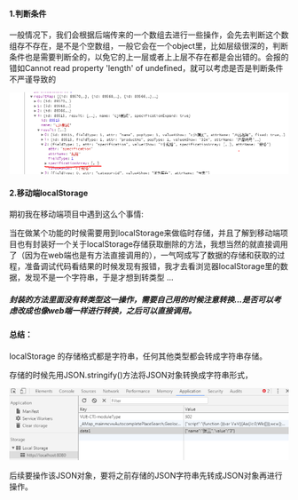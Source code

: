 #### 1.判断条件

一般情况下，我们会根据后端传来的一个数组去进行一些操作，会先去判断这个数组存不存在，是不是个空数组，一般它会在一个object里，比如层级很深的，判断条件也是需要判断全的，以免它的上一层或者上上层不存在都是会出错的。会报的错如Cannot read property 'length' of undefined，就可以考虑是否是判断条件不严谨导致的

![20180206](https://github.com/jiahuaCui/Conclusion/blob/master/20180206.png)



#### 2.移动端localStorage

期初我在移动端项目中遇到这么个事情:

当在做某个功能的时候需要用到localStorage来做临时存储，并且了解到移动端项目也有封装好一个关于localStorage存储获取删除的方法，我想当然的就直接调用了（因为在web端也是有方法直接调用的），一气呵成写了数据的存储和获取的过程，准备调试代码看结果的时候发现有报错，我才去看浏览器localStorage里的数据，发现不是一个字符串，于是才想到转类型 ...

##### 封装的方法里面没有转类型这一操作，需要自己用的时候注意转换...是否可以考虑改成也像web端一样进行转换，之后可以直接调用。

#### 总结：

localStorage 的存储格式都是字符串，任何其他类型都会转成字符串存储。

存储的时候先用JSON.stringify()方法将JSON对象转换成字符串形式，

![226](https://github.com/jiahuaCui/Conclusion/blob/master/226.png)

后续要操作该JSON对象，要将之前存储的JSON字符串先转成JSON对象再进行操作。
